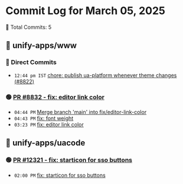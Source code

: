 # Commit Log for March 05, 2025

📝 Total Commits: 5

## 📁 unify-apps/www

### 🔨 Direct Commits

- `12:44 pm IST` [chore: publish ua-platform whenever theme changes (#8822)](https://github.com/unify-apps/www/commit/455698a393a264ece40175c8e260bedb8ada9f4a)

### 🟢 [PR #8832 - fix: editor link color](https://github.com/unify-apps/www/pull/8832)

- `04:44 PM` [Merge branch 'main' into fix/editor-link-color](https://github.com/unify-apps/www/commit/98dcddcd405bf426161d057cd2e23507ac5ca6b6)
- `04:43 PM` [fix: font weight](https://github.com/unify-apps/www/commit/a7de944f6711f02f55014aa2ce412c2a9c69cb93)
- `03:23 PM` [fix: editor link color](https://github.com/unify-apps/www/commit/8de508aa4f4b786f335660c7c58d9253cf1b7ce1)

## 📁 unify-apps/uacode

### 🟢 [PR #12321 - fix: starticon for sso buttons](https://github.com/unify-apps/uacode/pull/12321)

- `02:00 PM` [fix: starticon for sso buttons](https://github.com/unify-apps/uacode/commit/d21af217f2f7c52882999a2dd39b7f568c70c431)


